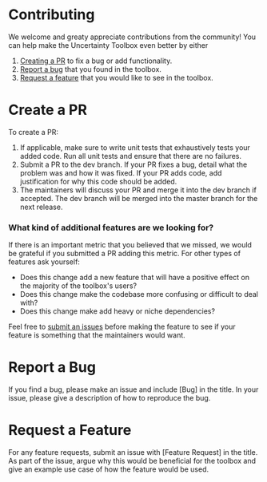 # Contributing

We welcome and greaty appreciate contributions from the community! You can
help make the Uncertainty Toolbox even better by either

1. [Creating a PR](#create-a-pr) to fix a bug or add functionality.
2. [Report a bug](#report-a-bug) that you found in the toolbox.
3. [Request a feature](#request-a-feature) that you would like to
   see in the toolbox.

# Create a PR

To create a PR:

1. If applicable, make sure to write unit tests that exhaustively tests your
   added code. Run all unit tests and ensure that there are no failures.
2. Submit a PR to the dev branch. If your PR fixes a bug, detail what the
   problem was and how it was fixed. If your PR adds code, add justification
   for why this code should be added.
3. The maintainers will discuss your PR and merge it into the dev branch if
   accepted. The dev branch will be merged into the master branch for the
   next release.

### What kind of additional features are we looking for?

If there is an important metric that you believed that we missed, we would be
grateful if you submitted a PR adding this metric. For other types of features
ask yourself:

* Does this change add a new feature that will have a positive effect on the
  majority of the toolbox's users?
* Does this change make the codebase more confusing or difficult to deal with?
* Does this change make add heavy or niche dependencies?

Feel free to [submit an issues](#request-a-feature) before making the 
feature to see if your feature is something that the maintainers would want.

# Report a Bug

If you find a bug, please make an issue and include [Bug] in the title. In 
your issue, please give a description of how to reproduce the bug.

# Request a Feature

For any feature requests, submit an issue with [Feature Request] in the title.
As part of the issue, argue why this would be beneficial for the toolbox and
give an example use case of how the feature would be used.
